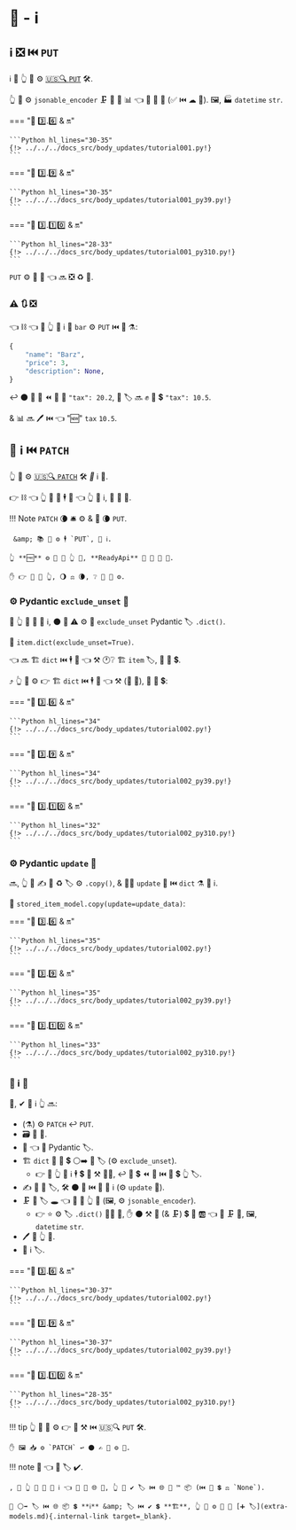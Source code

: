 # 💪 - ℹ

## ℹ ❎ ⏮️ `PUT`

ℹ 🏬 👆 💪 ⚙️ <a href="https://developer.mozilla.org/en-US/docs/Web/HTTP/Methods/PUT" class="external-link" target="_blank">🇺🇸🔍 `PUT`</a> 🛠️.

👆 💪 ⚙️ `jsonable_encoder` 🗜 🔢 💽 📊 👈 💪 🏪 🎻 (✅ ⏮️ ☁ 💽). 🖼, 🏭 `datetime` `str`.

=== "🐍 3️⃣.6️⃣ &amp; 🔛"

    ```Python hl_lines="30-35"
    {!> ../../../docs_src/body_updates/tutorial001.py!}
    ```

=== "🐍 3️⃣.9️⃣ &amp; 🔛"

    ```Python hl_lines="30-35"
    {!> ../../../docs_src/body_updates/tutorial001_py39.py!}
    ```

=== "🐍 3️⃣.1️⃣0️⃣ &amp; 🔛"

    ```Python hl_lines="28-33"
    {!> ../../../docs_src/body_updates/tutorial001_py310.py!}
    ```

`PUT` ⚙️ 📨 💽 👈 🔜 ❎ ♻ 💽.

### ⚠ 🔃 ❎

👈 ⛓ 👈 🚥 👆 💚 ℹ 🏬 `bar` ⚙️ `PUT` ⏮️ 💪 ⚗:

```Python
{
    "name": "Barz",
    "price": 3,
    "description": None,
}
```

↩️ ⚫️ 🚫 🔌 ⏪ 🏪 🔢 `"tax": 20.2`, 🔢 🏷 🔜 ✊ 🔢 💲 `"tax": 10.5`.

&amp; 📊 🔜 🖊 ⏮️ 👈 "🆕" `tax` `10.5`.

## 🍕 ℹ ⏮️ `PATCH`

👆 💪 ⚙️ <a href="https://developer.mozilla.org/en-US/docs/Web/HTTP/Methods/PATCH" class="external-link" target="_blank">🇺🇸🔍 `PATCH`</a> 🛠️ *🍕* ℹ 💽.

👉 ⛓ 👈 👆 💪 📨 🕴 💽 👈 👆 💚 ℹ, 🍂 🎂 🐣.

!!! Note
    `PATCH` 🌘 🛎 ⚙️ &amp; 💭 🌘 `PUT`.

     &amp; 📚 🏉 ⚙️ 🕴 `PUT`, 🍕 ℹ.

    👆 **🆓** ⚙️ 👫 👐 👆 💚, **ReadyApi** 🚫 🚫 🙆 🚫.

    ✋️ 👉 🦮 🎦 👆, 🌖 ⚖️ 🌘, ❔ 👫 🎯 ⚙️.

### ⚙️ Pydantic `exclude_unset` 🔢

🚥 👆 💚 📨 🍕 ℹ, ⚫️ 📶 ⚠ ⚙️ 🔢 `exclude_unset` Pydantic 🏷 `.dict()`.

💖 `item.dict(exclude_unset=True)`.

👈 🔜 🏗 `dict` ⏮️ 🕴 💽 👈 ⚒ 🕐❔ 🏗 `item` 🏷, 🚫 🔢 💲.

⤴️ 👆 💪 ⚙️ 👉 🏗 `dict` ⏮️ 🕴 💽 👈 ⚒ (📨 📨), 🚫 🔢 💲:

=== "🐍 3️⃣.6️⃣ &amp; 🔛"

    ```Python hl_lines="34"
    {!> ../../../docs_src/body_updates/tutorial002.py!}
    ```

=== "🐍 3️⃣.9️⃣ &amp; 🔛"

    ```Python hl_lines="34"
    {!> ../../../docs_src/body_updates/tutorial002_py39.py!}
    ```

=== "🐍 3️⃣.1️⃣0️⃣ &amp; 🔛"

    ```Python hl_lines="32"
    {!> ../../../docs_src/body_updates/tutorial002_py310.py!}
    ```

### ⚙️ Pydantic `update` 🔢

🔜, 👆 💪 ✍ 📁 ♻ 🏷 ⚙️ `.copy()`, &amp; 🚶‍♀️ `update` 🔢 ⏮️ `dict` ⚗ 💽 ℹ.

💖 `stored_item_model.copy(update=update_data)`:

=== "🐍 3️⃣.6️⃣ &amp; 🔛"

    ```Python hl_lines="35"
    {!> ../../../docs_src/body_updates/tutorial002.py!}
    ```

=== "🐍 3️⃣.9️⃣ &amp; 🔛"

    ```Python hl_lines="35"
    {!> ../../../docs_src/body_updates/tutorial002_py39.py!}
    ```

=== "🐍 3️⃣.1️⃣0️⃣ &amp; 🔛"

    ```Python hl_lines="33"
    {!> ../../../docs_src/body_updates/tutorial002_py310.py!}
    ```

### 🍕 ℹ 🌃

📄, ✔ 🍕 ℹ 👆 🔜:

* (⚗) ⚙️ `PATCH` ↩️ `PUT`.
* 🗃 🏪 💽.
* 🚮 👈 💽 Pydantic 🏷.
* 🏗 `dict` 🍵 🔢 💲 ⚪️➡️ 🔢 🏷 (⚙️ `exclude_unset`).
    * 👉 🌌 👆 💪 ℹ 🕴 💲 🤙 ⚒ 👩‍💻, ↩️ 🔐 💲 ⏪ 🏪 ⏮️ 🔢 💲 👆 🏷.
* ✍ 📁 🏪 🏷, 🛠️ ⚫️ 🔢 ⏮️ 📨 🍕 ℹ (⚙️ `update` 🔢).
* 🗜 📁 🏷 🕳 👈 💪 🏪 👆 💽 (🖼, ⚙️ `jsonable_encoder`).
    * 👉 ⭐ ⚙️ 🏷 `.dict()` 👩‍🔬 🔄, ✋️ ⚫️ ⚒ 💭 (&amp; 🗜) 💲 💽 🆎 👈 💪 🗜 🎻, 🖼, `datetime` `str`.
* 🖊 💽 👆 💽.
* 📨 ℹ 🏷.

=== "🐍 3️⃣.6️⃣ &amp; 🔛"

    ```Python hl_lines="30-37"
    {!> ../../../docs_src/body_updates/tutorial002.py!}
    ```

=== "🐍 3️⃣.9️⃣ &amp; 🔛"

    ```Python hl_lines="30-37"
    {!> ../../../docs_src/body_updates/tutorial002_py39.py!}
    ```

=== "🐍 3️⃣.1️⃣0️⃣ &amp; 🔛"

    ```Python hl_lines="28-35"
    {!> ../../../docs_src/body_updates/tutorial002_py310.py!}
    ```

!!! tip
    👆 💪 🤙 ⚙️ 👉 🎏 ⚒ ⏮️ 🇺🇸🔍 `PUT` 🛠️.

    ✋️ 🖼 📥 ⚙️ `PATCH` ↩️ ⚫️ ✍ 👫 ⚙️ 💼.

!!! note
    👀 👈 🔢 🏷 ✔.

    , 🚥 👆 💚 📨 🍕 ℹ 👈 💪 🚫 🌐 🔢, 👆 💪 ✔️ 🏷 ⏮️ 🌐 🔢 ™ 📦 (⏮️ 🔢 💲 ⚖️ `None`).

    🔬 ⚪️➡️ 🏷 ⏮️ 🌐 📦 💲 **ℹ** &amp; 🏷 ⏮️ ✔ 💲 **🏗**, 👆 💪 ⚙️ 💭 🔬 [➕ 🏷](extra-models.md){.internal-link target=_blank}.
